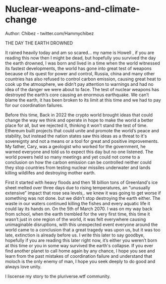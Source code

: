 # Nuclear-weapons-and-climate-change


Author: Chibez - twitter.com/Hammychibez

THE DAY THE EARTH DROWNED

It rained heavily today and am so scared… my name is Howell ,  if you are reading this now then I might be dead, but hopefully you survived the day the earth drowned,  I was born and lived in a time when the world witnessed its fastest developments, the world has gone into great test of weapons because of its quest for power and control, Russia, china and many other countries has also refused to control carbon emission, causing great heat to cook up the atmosphere, we didn’t pay attention to warnings and had no idea of the danger we were about to face. 
The test of nuclear weapons has destroyed the earth’s core causing an enormous earthquake. We can’t blame the earth, it has been broken to its limit at this time and we had to pay for our coordination failures.

Before this time, Back in 2022 the crypto world brought ideas that could change the way we think and operate in hope to make the world a better place for all, but we rejected it, thinking it won’t stand the test of time. Ethereum built projects that could unite and promote the world’s peace and stability, but instead the nation states saw this ideas as a threat to it's sovereignty and not a means or a tool for great and positive improvements.
My father, Cary, was a geologist who worked for the government, he warned everyone and told us to expect this day but no one listened.
The world powers held so many meetings and yet could not come to a conclusion on how the carbon emission can be controlled neither could they stop countries from testing nuclear missiles underwater and lands killing wildlifes and destroying mother earth.

First it started with heavy floods and then 18 billion tons of Greenland's ice sheet melted over three days due to rising temperatures, an “unusually extensive” impact that rose sea levels,. we knew it was going to get worse if something was not done. but we didn’t stop destroying the earth either. The waste in our waters continued killing the fishes and every aquatic life it could lay its hands on.
On the 5th of March 2070. I was on my way back from school, when the earth trembled for the very first time, this time it wasn’t just in one region of the world, it was felt everywhere causing unimaginable disruptions, with this unexpected event everyone around the world came to a conclusion that a great tragedy was upon us, but it was too late, extinction is already before us.
I write this later to say goodbye, hopefully if you are reading this later right now, it’s either you weren’t born at this time or you in some way survived the earth's collapse. 
If you ever find another planet to call home again by any chance, I hope you see and learn from the past mistakes of coordination failure and understand that moloch is the only enemy of man, I hope you seek deeply to do good and always love unity.

I liscense my story to the pluriverse.wtf community.
